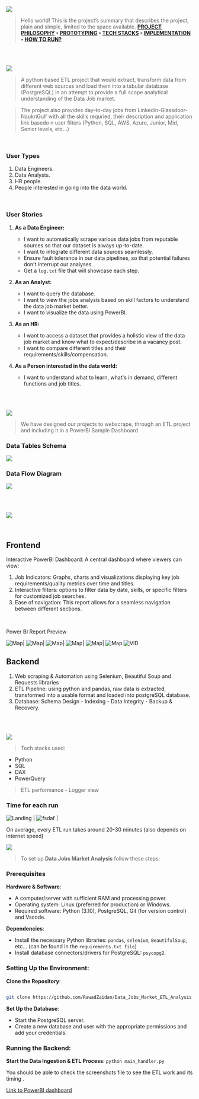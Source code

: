 
<img  src="./readme/title1.svg"/>

<div>

> Hello world! This is the project’s summary that describes the project, plain and simple, limited to the space available.
**[PROJECT PHILOSOPHY](#project-philosophy) • [PROTOTYPING](#prototyping) • [TECH STACKS](#stacks) • [IMPLEMENTATION](#demo) • [HOW TO RUN?](#run)**

</div> 
  

<br><br>

<!-- project philosophy -->

<a  name="philosophy" ></a>
<img  src="./readme/title2.svg" id="project-philosophy"/>

> A python based ETL project that would extract, transform data from different web sources and load them into a tabular database (PostgreSQL) in an attempt to provide a full scope analytical understanding of the Data Job market. 

>The project also provides day-to-day jobs from Linkedin-Glassdoor-NaukriGulf with all the skills requried, their description and application link basedo n user filters (Python, SQL, AWS, Azure, Junior, Mid, Senior levels, etc...)
<br>

  

### User Types

 

1. Data Engineers.
2. Data Analysts.
3. HR people.
4. People interested in going into the data world.
  

<br>

  

### User Stories

  
1. **As a Data Engineer:**
   - I want to automatically scrape various data jobs from reputable sources so that our dataset is always up-to-date.
   - I want to integrate different data sources seamlessly.
   - Ensure fault tolerance in our data pipelines, so that potential failures don't interrupt our analyses.
   - Get a `log.txt` file that will showcase each step.

2. **As an Analyst:**
   - I want to query the database.
   - I want to view the jobs analysis based on skill factors to understand the data job market better.
   - I want to visualize the data using PowerBI.

3. **As an HR:**
   - I want to access a dataset that provides a holistic view of the data job market and know what to expect/describe in a vacancy post.
   - I want to compare different titles and their requirements/skills/compensation.

4. **As a Person interested in the data world:**
   - I want to understand what to learn, what's in demand, different functions and job titles.



<br><br>

<!-- Prototyping -->
<img  src="./readme/title3.svg"  id="prototyping"/>

> We have designed our projects to webscrape, through an ETL project and including it in a PowerBI Sample Dashboard 



### Data Tables Schema

<img  src="./readme/DB_Tables.png"  id="prototyping"/>

### Data Flow Diagram

<img  src="./readme/pipeline.png"  id="prototyping"/>



<br><br>

  

<!-- Tech stacks -->

<a  name="stacks"></a>
<img  src="./readme/title4.svg" id="stacks" />

<br>

## Frontend

Interactive PowerBI Dashboard:
A central dashboard where viewers can view:

1. Job Indicators: Graphs, charts and visualizations displaying key job requirements/quality metrics over time and titles.
2. Interactive filters: options to filter data by date, skills, or specific filters for customized job searches.
3. Ease of navigation: This report allows for a seamless navigation between different sections.
<br>

Power BI Report Preview


![Map](readme/pb1.png)| ![Map](readme/pb2.png)| ![Map](readme/pb3.png)| ![Map](readme/pb4.png)| ![Map](readme/pb5.png)| ![Map](readme/pb6.png) ![VID](readme/lapse.gif)

## Backend

1. Web scraping & Automation using Selenium, Beautiful Soup and Requests libraries
2. ETL Pipeline: using python and pandas, raw data is extracted, transformed into a usable format and loaded into postgreSQL database.
3. Database: Schema Design - Indexing - Data Integrity - Backup & Recovery.

<br>

<br>

  

<!-- Implementation -->

<a  name="Demo"  ></a>
<img  src="./readme/title5.svg" id="#demo"/>
>Tech stacks used:

 - Python
 - SQL
 - DAX
 - PowerQuery

> ETL performance - Logger view

  
### Time for each run

 ![Landing](./readme/logger1.png) | ![fsdaf](./readme/logger2.png) |

On average, every ETL run takes around 20-30 minutes (also depends on internet speed)
<!-- How to run -->

<a  name="run"  ></a>
<img  src="./readme/title6.svg" id="run"/>
  

> To set up **Data Jobs Market Analysis** follow these steps:

### Prerequisites


**Hardware & Software**:

-   A computer/server with sufficient RAM and processing power.
-   Operating system: Linux (preferred for production) or Windows.
-   Required software: Python (3.10), PostgreSQL, Git (for version control) and Vscode.
  
  

**Dependencies**:

-   Install the necessary Python libraries: `pandas`, `selenium`, `BeautifulSoup`, etc... (can be found in the `requirements.txt file`)
-   Install database connectors/drivers for PostgreSQL: `psycopg2`.
  

### **Setting Up the Environment**:

**Clone the Repository**:


```sh

git clone https://github.com/RawadZaidan/Data_Jobs_Market_ETL_Analysis.git

```

**Set Up the Database**:

-   Start the PostgreSQL server.
-   Create a new database and user with the appropriate permissions and add your credentials.

### **Running the Backend**:

**Start the Data Ingestion & ETL Process**:
`python main_handler.py`

You should be able to check the screenshots file to see the ETL work and its timing .

[Link to PowerBI dashboard](https://app.powerbi.com/view?r=eyJrIjoiZjQ2NmIwZTgtMjhiMy00NmNhLThkMGYtOTkzMjM1ZjEwZTQ5IiwidCI6IjJhZDk2OTM0LTQzZTUtNDFjMi05NzYxLWYzMzVmZTIxNGNjMyIsImMiOjl9)

